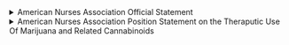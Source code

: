 <details><summary>American Nurses Association Official Statement</summary>

[Sep 27th 2023 Statement Link](https://www.nursingworld.org/news/news-releases/2023/ana-officially-recognizes-cannabis-nursing-as-a-specialty-nursing-practice/)

The American Nurses Association (ANA), representing the interests of the nation’s more than 5 million nurses, announces the formal recognition of cannabis nursing as a nursing specialty. Cannabis nursing is identified by the American Cannabis Nurses Association (ACNA) as a specialty nursing practice focused on the care of health care consumers seeking education and guidance in the therapeutic use of cannabis.

“ANA is pleased to officially recognize cannabis nursing practice as a nursing specialty,” said ANA President Jennifer Mensik Kennedy, PhD, MBA, RN, NEA-BC, FAAN. “This recognition highlights the essential role and special contribution of cannabis nurses to the health care system and promotes enhanced integration of cannabis therapies for health care consumers across diverse health care settings.”
<u></u><u></u><u></u><u></u><u></u><u></u><u></u>
<u>ACNA’s mission is to advance excellence in cannabis nursing practice through advocacy, collaboration, education, research, and policy development. These efforts support the ACNA vision to improve health care outcomes by empowering pathways for cannabis education and competency through wisdom, compassion, integrity, and social justice principles.</u>

“We are deeply gratified by the groundbreaking establishment of cannabis nursing as an ANA-recognized nursing specialty. Nurses are the largest group of health professionals, providing an opportunity to <u>change the health care paradigm and include diverse wellness modalities beyond traditional Western medicine.</u> Cannabis nursing requires specialized knowledge and competencies to navigate care and address the stigma associated with medical cannabis use to support a healthy society. We seek to create lasting, transformative change that enriches both specialized and general nursing practices, ultimately serving the well-being of patients nationwide,” said ACNA President Rachel Parmelee MSN, RN, CNE, AHN-BC.

ACNA is committed not only to pioneering the cannabis nursing field, but also to contributing to the broader landscape of nursing practice and patient care. ANA is the sole reviewing body of specialty nursing scope of practice and standards of practice, requests for specialty recognition, and affirmation of focused practice competencies.

ANA supports the urgency of clinical research to inform patients and providers on the efficacy of marijuana and related cannabinoids. [In an official position](https://www.nursingworld.org/~49c0a0/globalassets/practiceandpolicy/nursing-excellence/ana-position-statements/therapeutic-use-of-marijuana-and-related-cannabinoids-position-statement-final-2021.pdf), ANA addresses the roles and responsibilities of nurses related to the use of cannabinoids for health care and recognizes the potential for cannabinoids to be used in disease treatment and symptom management.
</details>


<details><summary>American Nurses Association Position Statement on the Theraputic Use Of Marijuana and Related Cannabinoids</summary>8515 Georgia Avenue, Suite 400
Silver Spring, MD 20910
www.nursingworld.org
Therapeutic Use of Marijuana and Related
Cannabinoids
Effective Date: 2021
Status: Reaffirmed Position Statement
Written by: ANA Center for Ethics and Human Rights
Adopted by: ANA Board of Directors
Purpose
The purpose of this statement is to reiterate the American Nurses Association’s (ANA) support for the
review and reclassification of marijuana’s status from a federal Schedule I controlled substances to facilitate
urgently needed clinical research to inform patients and providers on the efficacy of marijuana and related
cannabinoids. This position statement speaks only to the use of marijuana and related cannabinoids in the
context of health care. It addresses the roles and responsibilities of nurses related to the use of
cannabinoids for health care.
Statement of ANA Position
Marijuana and its derivatives continue to be used to alleviate disease-related symptoms and side effects.
The findings of anecdotal and controlled studies regarding the efficacy for patient use are mixed. Current
federal regulations impede the research necessary to evaluate and determine the therapeutic use of
marijuana and related cannabinoids. This position statement does not extend to the current debate on the
legalization of marijuana for recreational purposes. The goal is to develop an evidence-based approach to
its use in the treatment of disease and symptom management.
Recommendations
“It is the shared responsibility of professional nursing organizations to speak for nurses collectively in
shaping health care and to promulgate change for the improvement of health and health care” (ANA, 2015,
p. 36). Therefore, the ANA strongly supports:
• Scientific review of marijuana’s status as a federal Schedule I controlled substance and relisting
marijuana as a federal Schedule II controlled substance for purposes of facilitating research.
• Development of prescribing standards that includes indications for use, specific dose, route,
expected effect and possible side effects, as well as indications for stopping a medication.
• Establishing evidence-based standards for the use of marijuana and related cannabinoids. 
8515 Georgia Avenue, Suite 400
Silver Spring, MD 20910
www.nursingworld.org
Page | 2
• Protection from criminal or civil penalties for patients using therapeutic marijuana and related
cannabinoids as permitted under state laws.
• Exemption from criminal prosecution, civil liability, or professional sanctioning, such as loss of
licensure or credentialing, for health care practitioners who discuss treatment alternatives
concerning marijuana or who prescribe, dispense or administer marijuana in accordance with
professional standards and state laws.
Background
Marijuana and related cannabinoids are widely used to treat disease or alleviate symptoms, but their
efficacy for specific indications is not clear (Whiting et al., 2015). Marijuana has been used for alleviating
symptoms of nausea and vomiting; stimulating appetite in HIV patients; alleviating chronic pain; easing
spasticity due to multiple sclerosis; decreasing symptoms of depression, anxiety, sleep disorders and
psychosis; and relieving intraocular pressure from glaucoma (Whiting, 2015). Some of these indications
have moderate evidence to support treatment with marijuana; however, many do not (Hill, 2015).
Marijuana was widely prescribed in the United States until 1937 when the Marihuana Tax Act of 1937
prohibited its use (Musto, 1972). By 1970, the Controlled Substances Act completely prohibited all
therapeutic use of marijuana by making it a Schedule I drug (Public Law 91-513). Schedule I drugs are
defined as “drugs with no currently accepted medical use and a high potential for abuse” (Drug Enforcement
Agency, 2016). Because of this designation, a limited number of DEA licenses to perform clinical research
using marijuana exist (Nutt, 2015). In addition, the DEA has one single source of marijuana approved for
medical research (DEA, 2016). The Food and Drug Administration (FDA) supports scientific research into the
use of marijuana and related cannabinoids for medical purposes but has not approved marijuana as a safe
and effective drug for any indication (FDA, 2016). While numerous scholars and organizations have called
for an expansion in research, regulatory restrictions have impeded this effort. ANA recommends additional
scientific research of marijuana and its related cannabinoids in order to guide evidence-based practice for
therapeutic use in patients.
Several states within the U.S. have legalized the use of marijuana for some medical purposes. Despite this,
the United States Supreme Court voted that Congress had the legal authority to criminalize the use of homegrown marijuana even in states where it is legal for therapeutic purposes (Gonzales, 2005). As a result,
patients and families who gain access to or use marijuana for therapeutic purposes in a state that allows for
its use are still at risk for criminal consequences. ANA actively supports patients’ rights to legally and safely
use marijuana and related cannabinoids for therapeutic symptom management, as well as the nurse’s
promotion of quality of life for patients using such therapy.
Previous Position Statements
The nursing profession holds that health is a universal right, which includes access to health care and
education concerning the prevention of health issues (ANA, 2015). ANA has supported providing safe access
to therapeutic marijuana and related cannabinoids for over 20 years. In 1996, ANA’s Congress on Nursing
Practice supported research and education for evidence-based therapeutic uses of marijuana and related
cannabinoids. In addition, the ANA House of Delegates has gone on record as supporting nurses’ advocacy
for patients using marijuana and other related cannabinoids for therapeutic use (ANA, 2003).

</details>